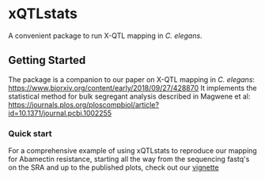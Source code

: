 # xQTLstats

A convenient package to run X-QTL mapping in *C. elegans*. 
## Getting Started

The package is a companion to our paper on X-QTL mapping in *C. elegans*: https://www.biorxiv.org/content/early/2018/09/27/428870
It implements the statistical method for bulk segregant analysis described in Magwene et al: https://journals.plos.org/ploscompbiol/article?id=10.1371/journal.pcbi.1002255


### Quick start

For a comprehensive example of using xQTLstats to reproduce our mapping for Abamectin resistance, starting all the way from the sequencing fastq's on the SRA and up to the published plots, check out our [vignette](https://rpubs.com/eyalbd/738820)